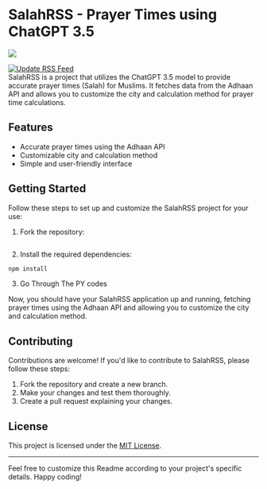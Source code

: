 # SalahRSS - Prayer Times using ChatGPT 3.5
<img src="https://iphonesoft.fr/images/2023/01/chatgpt-logo-header-banner.jpg">

[![Update RSS Feed](https://github.com/khalidekhbo/SalahRSS/actions/workflows/update-rss.yml/badge.svg)](https://github.com/khalidekhbo/SalahRSS/actions/workflows/update-rss.yml)
<br>
SalahRSS is a project that utilizes the ChatGPT 3.5 model to provide accurate prayer times (Salah) for Muslims. It fetches data from the Adhaan API and allows you to customize the city and calculation method for prayer time calculations.

## Features

- Accurate prayer times using the Adhaan API
- Customizable city and calculation method
- Simple and user-friendly interface

## Getting Started

Follow these steps to set up and customize the SalahRSS project for your use:

1. Fork the repository:

```bash


```

2. Install the required dependencies:

```bash
npm install
```

3. Go Through The PY codes

Now, you should have your SalahRSS application up and running, fetching prayer times using the Adhaan API and allowing you to customize the city and calculation method.

## Contributing

Contributions are welcome! If you'd like to contribute to SalahRSS, please follow these steps:

1. Fork the repository and create a new branch.
2. Make your changes and test them thoroughly.
3. Create a pull request explaining your changes.

## License

This project is licensed under the [MIT License](LICENSE).

---

Feel free to customize this Readme according to your project's specific details. Happy coding!
```
